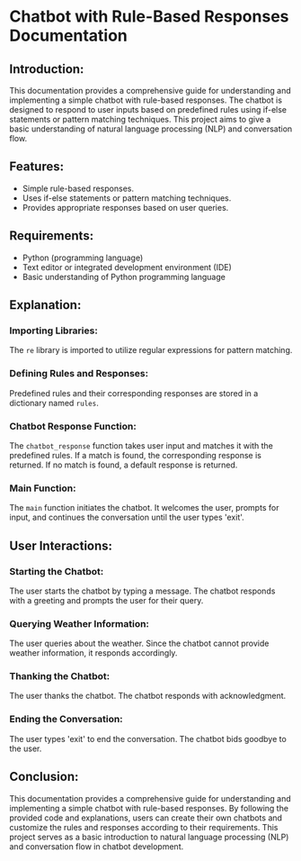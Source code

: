 # Chatbot with Rule-Based Responses Documentation

## Introduction:

This documentation provides a comprehensive guide for understanding and implementing a simple chatbot with rule-based responses. The chatbot is designed to respond to user inputs based on predefined rules using if-else statements or pattern matching techniques. This project aims to give a basic understanding of natural language processing (NLP) and conversation flow.

## Features:

- Simple rule-based responses.
- Uses if-else statements or pattern matching techniques.
- Provides appropriate responses based on user queries.

## Requirements:

- Python (programming language)
- Text editor or integrated development environment (IDE)
- Basic understanding of Python programming language

## Explanation:

### Importing Libraries:
The `re` library is imported to utilize regular expressions for pattern matching.

### Defining Rules and Responses:
Predefined rules and their corresponding responses are stored in a dictionary named `rules`.

### Chatbot Response Function:
The `chatbot_response` function takes user input and matches it with the predefined rules. If a match is found, the corresponding response is returned. If no match is found, a default response is returned.

### Main Function:
The `main` function initiates the chatbot. It welcomes the user, prompts for input, and continues the conversation until the user types 'exit'.

## User Interactions:

### Starting the Chatbot:
The user starts the chatbot by typing a message. The chatbot responds with a greeting and prompts the user for their query.

### Querying Weather Information:
The user queries about the weather. Since the chatbot cannot provide weather information, it responds accordingly.

### Thanking the Chatbot:
The user thanks the chatbot. The chatbot responds with acknowledgment.

### Ending the Conversation:
The user types 'exit' to end the conversation. The chatbot bids goodbye to the user.

## Conclusion:

This documentation provides a comprehensive guide for understanding and implementing a simple chatbot with rule-based responses. By following the provided code and explanations, users can create their own chatbots and customize the rules and responses according to their requirements. This project serves as a basic introduction to natural language processing (NLP) and conversation flow in chatbot development.
